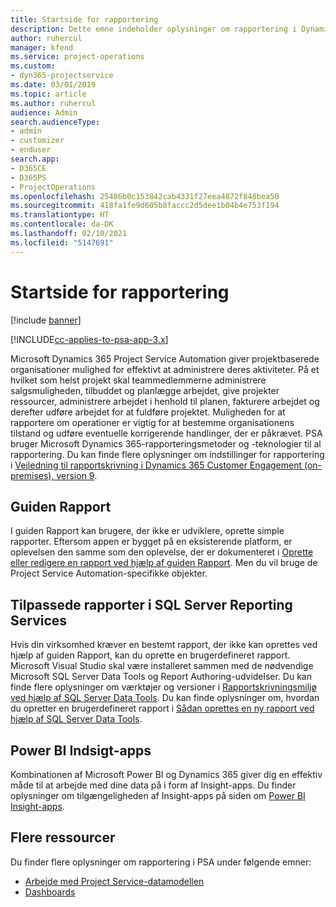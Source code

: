```yaml
---
title: Startside for rapportering
description: Dette emne indeholder oplysninger om rapportering i Dynamics 365 Project Service Automation.
author: ruhercul
manager: kfend
ms.service: project-operations
ms.custom:
- dyn365-projectservice
ms.date: 03/01/2019
ms.topic: article
ms.author: ruhercul
audience: Admin
search.audienceType:
- admin
- customizer
- enduser
search.app:
- D365CE
- D365PS
- ProjectOperations
ms.openlocfilehash: 25486b0c153842cab4331f27eea4872f848bea50
ms.sourcegitcommit: 418fa1fe9d605b8faccc2d5dee1b04b4e753f194
ms.translationtype: HT
ms.contentlocale: da-DK
ms.lasthandoff: 02/10/2021
ms.locfileid: "5147691"
---
```

# <a name="reporting-home-page"></a>Startside for rapportering

[!include [banner](../includes/psa-now-project-operations.md)]

[!INCLUDE[cc-applies-to-psa-app-3.x](../includes/cc-applies-to-psa-app-3x.md)]

Microsoft Dynamics 365 Project Service Automation giver projektbaserede organisationer mulighed for effektivt at administrere deres aktiviteter. På et hvilket som helst projekt skal teammedlemmerne administrere salgsmuligheden, tilbuddet og planlægge arbejdet, give projekter ressourcer, administrere arbejdet i henhold til planen, fakturere arbejdet og derefter udføre arbejdet for at fuldføre projektet. Muligheden for at rapportere om operationer er vigtig for at bestemme organisationens tilstand og udføre eventuelle korrigerende handlinger, der er påkrævet. PSA bruger Microsoft Dynamics 365-rapporteringsmetoder og -teknologier til al rapportering. Du kan finde flere oplysninger om indstillinger for rapportering i [Vejledning til rapportskrivning i Dynamics 365 Customer Engagement (on-premises), version 9](https://docs.microsoft.com/dynamics365/customerengagement/on-premises/analytics/reporting-analytics-with-dynamics-365).

## <a name="report-wizard"></a>Guiden Rapport

I guiden Rapport kan brugere, der ikke er udviklere, oprette simple rapporter. Eftersom appen er bygget på en eksisterende platform, er oplevelsen den samme som den oplevelse, der er dokumenteret i [Oprette eller redigere en rapport ved hjælp af guiden Rapport](https://docs.microsoft.com/dynamics365/customerengagement/on-premises/basics/create-edit-copy-report-wizard). Men du vil bruge de Project Service Automation-specifikke objekter.

## <a name="custom-sql-server-reporting-services-reports"></a>Tilpassede rapporter i SQL Server Reporting Services

Hvis din virksomhed kræver en bestemt rapport, der ikke kan oprettes ved hjælp af guiden Rapport, kan du oprette en brugerdefineret rapport. Microsoft Visual Studio skal være installeret sammen med de nødvendige Microsoft SQL Server Data Tools og Report Authoring-udvidelser. Du kan finde flere oplysninger om værktøjer og versioner i [Rapportskrivningsmiljø ved hjælp af SQL Server Data Tools](https://docs.microsoft.com/dynamics365/customerengagement/on-premises/analytics/report-writing-environment-using-sql-server-data-tools). Du kan finde oplysninger om, hvordan du opretter en brugerdefineret rapport i [Sådan oprettes en ny rapport ved hjælp af SQL Server Data Tools](https://docs.microsoft.com/dynamics365/customerengagement/on-premises/analytics/create-a-new-report-using-sql-server-data-tools).

## <a name="power-bi-insights-apps"></a>Power BI Indsigt-apps

Kombinationen af Microsoft Power BI og Dynamics 365 giver dig en effektiv måde til at arbejde med dine data på i form af Insight-apps. Du finder oplysninger om tilgængeligheden af Insight-apps på siden om [Power BI Insight-apps](https://powerbi.microsoft.com/power-bi-insights-apps/).


## <a name="additional-resources"></a>Flere ressourcer
Du finder flere oplysninger om rapportering i PSA under følgende emner:

- [Arbejde med Project Service-datamodellen](reports-working-project-service-data-model.md)
- [Dashboards](reports-dashboards.md)

